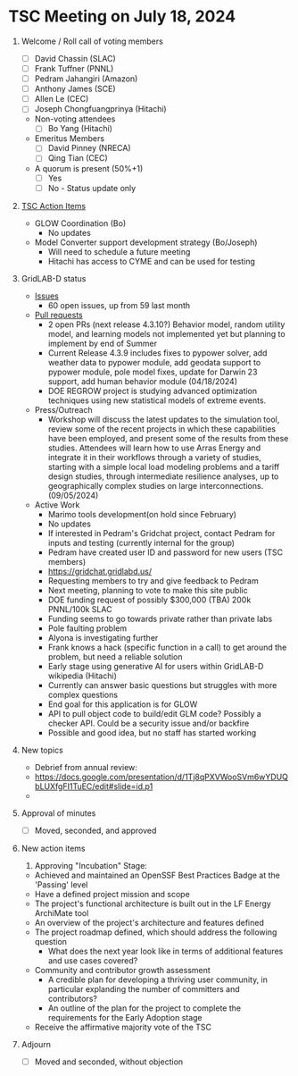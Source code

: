 # TSC Meeting on July 18, 2024

1. Welcome / Roll call of voting members
   - [ ] David Chassin (SLAC)
   - [ ] Frank Tuffner (PNNL)
   - [ ] Pedram Jahangiri (Amazon)
   - [ ] Anthony James (SCE)
   - [ ] Allen Le (CEC)
   - [ ] Joseph Chongfuangprinya (Hitachi)

   * Non-voting attendees
     - [ ] Bo Yang (Hitachi)     
   
   * Emeritus Members
     - [ ] David Pinney (NRECA)
     - [ ] Qing Tian (CEC)
    
   * A quorum is present (50%+1)
     - [ ] Yes
     - [ ] No - Status update only
    
3. [TSC Action Items](https://github.com/orgs/arras-energy/projects/1)
   * GLOW Coordination (Bo)
      - No updates
   * Model Converter support development strategy (Bo/Joseph)
      - Will need to schedule a future meeting
      - Hitachi has access to CYME and can be used for testing

4. GridLAB-D status
   * [Issues](https://github.com/arras-energy/gridlabd/issues)
      - 60 open issues, up from 59 last month
   * [Pull requests](https://github.com/arras-energy/gridlabd/pulls)
      - 2 open PRs (next release 4.3.10?) Behavior model, random utility model, and learning models not implemented yet but planning to implement by end of Summer
      - Current Release 4.3.9 includes fixes to pypower solver, add weather data to pypower module, add geodata support to pypower module, pole model fixes, update for Darwin 23 support, add human behavior module (04/18/2024)
      - DOE REGROW project is studying advanced optimization techniques using new statistical models of extreme events.
   * Press/Outreach
      - Workshop will discuss the latest updates to the simulation tool, review some of the recent projects in which these capabilities have been employed, and present some of the results from these studies. Attendees will learn how to use Arras Energy and integrate it in their workflows through a variety of studies, starting with a simple local load modeling problems and a tariff design studies, through intermediate resilience analyses, up to geographically complex studies on large interconnections.(09/05/2024)
   * Active Work
      - Marimo tools development(on hold since February)
      -    No updates
      - If interested in Pedram's Gridchat project, contact Pedram for inputs and testing (currently internal for the group)
      -    Pedram have created user ID and password for new users (TSC members)
      -    https://gridchat.gridlabd.us/
      -    Requesting members to try and give feedback to Pedram
      -    Next meeting, planning to vote to make this site public
      - DOE funding request of possibly $300,000 (TBA) 200k PNNL/100k SLAC
      -    Funding seems to go towards private rather than private labs
      - Pole faulting problem
      -    Alyona is investigating further
      -    Frank knows a hack (specific function in a call) to get around the problem, but need a reliable solution
      - Early stage using generative AI for users within GridLAB-D wikipedia (Hitachi)
      -    Currently can answer basic questions but struggles with more complex questions
      -    End goal for this application is for GLOW
      - API to pull object code to build/edit GLM code? Possibly a checker API. Could be a security issue and/or backfire
      -    Possible and good idea, but no staff has started working
5. New topics 
   
    - Debrief from annual review:
    -   https://docs.google.com/presentation/d/1Tj8qPXVWooSVm6wYDUQbLUXfgFI1TuEC/edit#slide=id.p1
    - 

6. Approval of minutes
   - [ ] Moved, seconded, and approved

7. New action items 
   1.  Approving "Incubation" Stage:
      - Achieved and maintained an OpenSSF Best Practices Badge at the 'Passing' level
      - Have a defined project mission and scope
      - The project's functional architecture is built out in the LF Energy ArchiMate tool
      - An overview of the project's architecture and features defined
      - The project roadmap defined, which should address the following question
          - What does the next year look like in terms of additional features and use cases covered?
      - Community and contributor growth assessment
          - A credible plan for developing a thriving user community, in particular explanding the number of committers and contributors?
          - An outline of the plan for the project to complete the requirements for the Early Adoption stage
      - Receive the affirmative majority vote of the TSC   

8. Adjourn
   - [ ] Moved and seconded, without objection
